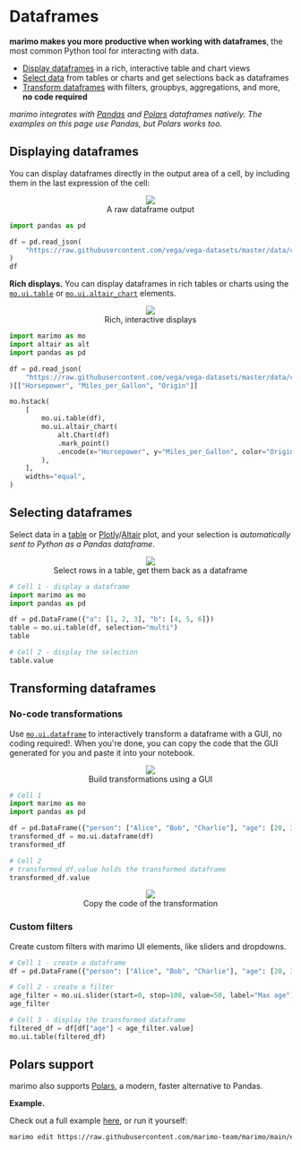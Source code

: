 # Dataframes

**marimo makes you more productive when working with dataframes**, the most
common Python tool for interacting with data.

- [Display dataframes](#displaying-dataframes) in a rich, interactive table and chart views
- [Select data](#selecting-dataframes) from tables or charts and get selections back as dataframes
- [Transform dataframes](#transforming-dataframes) with filters, groupbys,
  aggregations, and more, **no code required**

_marimo integrates with [Pandas](https://pandas.pydata.org/) and
[Polars](https://pola.rs) dataframes natively. The examples on this page
use Pandas, but Polars works too._

## Displaying dataframes

You can display dataframes directly in the output area of a cell, by including
them in the last expression of the cell:

<div align="center">
<figure>
<img src="/_static/docs-dataframe-output.png"/>
<figcaption>A raw dataframe output</figcaption>
</figure>
</div>

```python
import pandas as pd

df = pd.read_json(
    "https://raw.githubusercontent.com/vega/vega-datasets/master/data/cars.json"
)
df
```

**Rich displays.**
You can display dataframes in rich tables or charts using the
[`mo.ui.table`](/api/inputs/table/) or [`mo.ui.altair_chart`](/api/plotting/)
elements.

<div align="center">
<figure>
<img src="/_static/docs-dataframe-visualizations.png"/>
<figcaption>Rich, interactive displays</figcaption>
</figure>
</div>

```python
import marimo as mo
import altair as alt
import pandas as pd

df = pd.read_json(
    "https://raw.githubusercontent.com/vega/vega-datasets/master/data/cars.json"
)[["Horsepower", "Miles_per_Gallon", "Origin"]]

mo.hstack(
    [
        mo.ui.table(df),
        mo.ui.altair_chart(
            alt.Chart(df)
            .mark_point()
            .encode(x="Horsepower", y="Miles_per_Gallon", color="Origin")
        ),
    ],
    widths="equal",
)
```

## Selecting dataframes

Select data in a [table](#marimo.ui.table) or [Plotly](#marimo.ui.plotly)/[Altair](#marimo.ui.altair_chart) plot,
and your selection is _automatically sent to Python as a Pandas dataframe_.

<div align="center">
<figure>
<img src="/_static/docs-dataframe-table.gif"/>
<figcaption>Select rows in a table, get them back as a dataframe</figcaption>
</figure>
</div>

```python
# Cell 1 - display a dataframe
import marimo as mo
import pandas as pd

df = pd.DataFrame({"a": [1, 2, 3], "b": [4, 5, 6]})
table = mo.ui.table(df, selection="multi")
table
```

```python
# Cell 2 - display the selection
table.value
```

## Transforming dataframes

### No-code transformations

Use [`mo.ui.dataframe`](/api/inputs/dataframe/) to interactively
transform a dataframe with a GUI, no coding required!. When you're done, you
can copy the code that the GUI generated for you and paste it into your
notebook.

<div align="center">
<figure>
<img src="/_static/docs-dataframe-transform.gif"/>
<figcaption>Build transformations using a GUI</figcaption>
</figure>
</div>

```python
# Cell 1
import marimo as mo
import pandas as pd

df = pd.DataFrame({"person": ["Alice", "Bob", "Charlie"], "age": [20, 30, 40]})
transformed_df = mo.ui.dataframe(df)
transformed_df
```

```python
# Cell 2
# transformed_df.value holds the transformed dataframe
transformed_df.value
```

<div align="center">
<figure>
<img src="/_static/docs-dataframe-transform-code.png"/>
<figcaption>Copy the code of the transformation</figcaption>
</figure>
</div>

### Custom filters

Create custom filters with marimo UI elements, like sliders and dropdowns.

```python
# Cell 1 - create a dataframe
df = pd.DataFrame({"person": ["Alice", "Bob", "Charlie"], "age": [20, 30, 40]})
```

```python
# Cell 2 - create a filter
age_filter = mo.ui.slider(start=0, stop=100, value=50, label="Max age")
age_filter
```

```python
# Cell 3 - display the transformed dataframe
filtered_df = df[df["age"] < age_filter.value]
mo.ui.table(filtered_df)
```

## Polars support

marimo also supports [Polars](https://pola.rs/), a
modern, faster alternative to Pandas.

**Example.**

Check out a full example [here](https://github.com/marimo-team/marimo/blob/main/examples/third_party/polars_example.py),
or run it yourself:

```bash
marimo edit https://raw.githubusercontent.com/marimo-team/marimo/main/examples/third_party/polars_example.py
```
